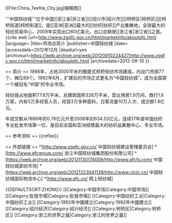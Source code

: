 [[File:China_Textile_City.jpg|缩略图]]

'''中国轻纺城'''位于中国[[浙江省|浙江省]][[绍兴市|绍兴市]][[柯桥区|柯桥区]][[柯桥街道|柯桥街道]]，是[[亚洲|亚洲]]最大的[[纺织|纺织]]产业集散地，全球最大的轻纺贸易中心，2009年实现出口60亿美元，出口总额居[[浙江省|浙江省]]之首。<ref name="简介">{{cite web |url=http://www.zgqfc.gov.cn/html/marketinfo/aboutqfc.html |language= |title=市场总简介 |publisher=中国轻纺城 |date= |accessdate=2012年12月 |deadurl=yes |archiveurl=https://web.archive.org/web/20120910224427/http://www.zgqfc.gov.cn/html/marketinfo/aboutqfc.html |archivedate=2012-09-10 }}</ref>

== 简介 ==
1986年，占地3500平米的棚屋式柯桥轻纺市场建成，内设门市部77个，摊位89个。1992年6月，扩建后的市场正式更名为“中国轻纺城”，成为全国第一个被冠名“中国”的专业市场。

轻纺城占地面积77.8万平米，总建筑面积326万平米，营业用房1.9万间，商行1.6万家。内有5万多经营人员，经营3万多种面料，日客流量10万人次、成交额1.8亿元。<ref name= "简介"/>

年成交额从1988年的0.76亿元升至2008年的634.53亿元，连续17年居中国纺织专业批发市场第一位，是目前全国和亚洲规模最大的纺织品集散中心、专业市场。<ref name= "简介"/>

== 参考资料 ==
{{reflist}}

== 外部链接 ==
*[http://www.zgqfc.gov.cn/ 中国轻纺城建设管理委员会]
*[http://www.qfcgroup.com/ 浙江中国轻纺城集团股份有限公司]
*[https://web.archive.org/web/20121130174059/http://www.qfcfs.com/ 中国轻纺城家纺市场]
*[https://web.archive.org/web/20121223041139/http://www.ctclc.cn/ 中国轻纺城国际物流中心]
*[http://www.qfc.cn/ 网上轻纺城]

{{DEFAULTSORT:ZHONG}}
[[Category:中国市场|Category:中国市场]]
[[Category:批發市場|Category:批發市場]]
[[Category:中国纺织工业|Category:中国纺织工业]]
[[Category:1992年中國建立|Category:1992年中國建立]]
[[Category:绍兴经济|Category:绍兴经济]]
[[Category:柯桥区|Category:柯桥区]]
[[Category:浙江的世界之最|Category:浙江的世界之最]]